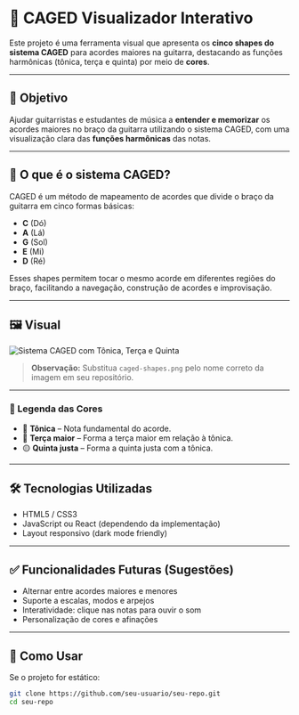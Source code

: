 # 🎸 CAGED Visualizador Interativo

Este projeto é uma ferramenta visual que apresenta os **cinco shapes do sistema CAGED** para acordes maiores na guitarra, destacando as funções harmônicas (tônica, terça e quinta) por meio de **cores**.

---

## 📌 Objetivo

Ajudar guitarristas e estudantes de música a **entender e memorizar** os acordes maiores no braço da guitarra utilizando o sistema CAGED, com uma visualização clara das **funções harmônicas** das notas.

---

## 🎯 O que é o sistema CAGED?

CAGED é um método de mapeamento de acordes que divide o braço da guitarra em cinco formas básicas:

- **C** (Dó)
- **A** (Lá)
- **G** (Sol)
- **E** (Mi)
- **D** (Ré)

Esses shapes permitem tocar o mesmo acorde em diferentes regiões do braço, facilitando a navegação, construção de acordes e improvisação.

---

## 🖼️ Visual

![Sistema CAGED com Tônica, Terça e Quinta](caged-shapes.png)

> **Observação:** Substitua `caged-shapes.png` pelo nome correto da imagem em seu repositório.

---

### 🎨 Legenda das Cores

- 🔴 **Tônica** – Nota fundamental do acorde.  
- 🔵 **Terça maior** – Forma a terça maior em relação à tônica.  
- 🟡 **Quinta justa** – Forma a quinta justa com a tônica.

---

## 🛠️ Tecnologias Utilizadas

- HTML5 / CSS3
- JavaScript ou React (dependendo da implementação)
- Layout responsivo (dark mode friendly)

---

## ✅ Funcionalidades Futuras (Sugestões)

- Alternar entre acordes maiores e menores  
- Suporte a escalas, modos e arpejos  
- Interatividade: clique nas notas para ouvir o som  
- Personalização de cores e afinações  

---

## 🚀 Como Usar

Se o projeto for estático:

```bash
git clone https://github.com/seu-usuario/seu-repo.git
cd seu-repo
